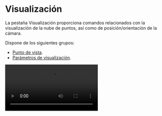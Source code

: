 # Visualización

La pestaña Visualización proporciona comandos relacionados con la visualización de la nube de puntos, así como de posición/orientación de la cámara.

Dispone de los siguientes grupos:

* [Punto de vista](/mdtopx/fichas-de-herramientas/ficha-de-herramientas-inicio/punto-de-vista.md).
* [Parámetros de visualización](/lot-of-points-cc/interfaz-de-usuario/archivo/opciones/parametros-de-visualizacion.md).

<video controls><source src="https://digi21.blob.core.windows.net/videos-ayuda/CargaArchivosYParametrosVisualizacionLOPCC.mp4" type="video/mp4"></video>
